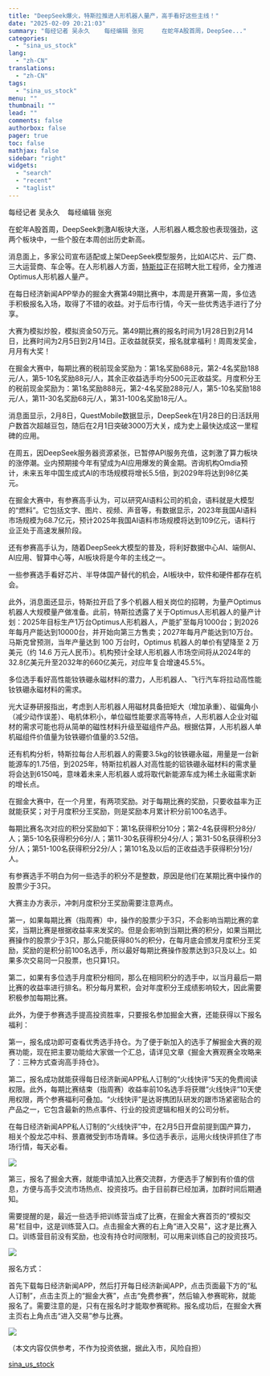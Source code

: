 ```yaml
---
title: "DeepSeek爆火，特斯拉推进人形机器人量产，高手看好这些主线！"
date: "2025-02-09 20:21:03"
summary: "每经记者 吴永久    每经编辑 张宛     在蛇年A股首周，DeepSee..."
categories:
  - "sina_us_stock"
lang:
  - "zh-CN"
translations:
  - "zh-CN"
tags:
  - "sina_us_stock"
menu: ""
thumbnail: ""
lead: ""
comments: false
authorbox: false
pager: true
toc: false
mathjax: false
sidebar: "right"
widgets:
  - "search"
  - "recent"
  - "taglist"
---
```


每经记者 吴永久    每经编辑 张宛

在蛇年A股首周，DeepSeek刺激AI板块大涨，人形机器人概念股也表现强劲，这两个板块中，一些个股在本周创出历史新高。

消息面上，多家公司宣布适配或上架DeepSeek模型服务，比如AI芯片、云厂商、三大运营商、车企等。在人形机器人方面，[特斯拉](https://stock.finance.sina.com.cn/usstock/quotes/TSLA.html)正在招聘大批工程师，全力推进 Optimus人形机器人量产。

在每日经济新闻APP举办的掘金大赛第49期比赛中，本周是开赛第一周，多位选手积极报名入场，取得了不错的收益。对于后市行情，今天一些优秀选手进行了分享。

大赛为模拟炒股，模拟资金50万元。第49期比赛的报名时间为1月28日到2月14日，比赛时间为2月5日到2月14日。正收益就获奖，报名就拿福利！周周发奖金，月月有大奖！

在掘金大赛中，每期比赛的税前现金奖励为：第1名奖励688元，第2-4名奖励188元/人，第5-10名奖励88元/人，其余正收益选手均分500元正收益奖。月度积分王的税前现金奖励为：第1名奖励888元，第2-4名奖励288元/人，第5-10名奖励188元/人，第11-30名奖励68元/人，第31-100名奖励18元/人。

消息面显示，2月8日，QuestMobile数据显示，DeepSeek在1月28日的日活跃用户数首次超越豆包，随后在2月1日突破3000万大关，成为史上最快达成这一里程碑的应用。

在周五，因DeepSeek服务器资源紧张，已暂停API服务充值，这刺激了算力板块的涨停潮。业内预期接今年有望成为AI应用爆发的黄金期。咨询机构Omdia预计，未来五年中国生成式AI的市场规模将增长5.5倍，到2029年将达到98亿美元。

在掘金大赛中，有参赛高手认为，可以研究AI语料公司的机会，语料就是大模型的“燃料”。它包括文字、图片、视频、声音等，有数据显示，2023年我国AI语料市场规模为68.7亿元，预计2025年我国AI语料市场规模将达到109亿元，语料行业正处于高速发展阶段。

还有参赛高手认为，随着DeepSeek大模型的普及，将利好数据中心AI、端侧AI、AI应用、智算中心等，AI板块将是今年的主线之一。

一些参赛选手看好芯片、半导体国产替代的机会，AI板块中，软件和硬件都存在机会。

此外，消息面还显示，特斯拉开启了多个机器人相关岗位的招聘，为量产Optimus机器人大规模量产做准备。此前，特斯拉透露了关于Optimus人形机器人的量产计划：2025年目标生产1万台Optimus人形机器人，产能扩至每月1000台；到2026年每月产能达到10000台，并开始向第三方售卖；2027年每月产能达到10万台。马斯克曾预测，当年产量达到 100 万台时，Optimus 机器人的单价有望降至 2 万美元（约 14.6 万元人民币）。机构预计全球人形机器人市场空间将从2024年的32.8亿美元升至2032年的660亿美元，对应年复合增速45.5%。

多位选手看好高性能钕铁硼永磁材料的潜力，人形机器人、飞行汽车将拉动高性能钕铁硼永磁材料的需求。

光大证券研报指出，考虑到人形机器人用磁材具备扭矩大（增加承重）、磁偏角小（减少动作误差）、电机体积小，单位磁性能要求高等特点，人形机器人企业对磁材的需求可能也将从简单的磁性材料升级至磁组件产品。根据估算，人形机器人单机磁组件价值量为钕铁硼价值量的3.52倍。

还有机构分析，特斯拉每台人形机器人的需要3.5kg的钕铁硼永磁，用量是一台新能源车的1.75倍，到2025年，特斯拉机器人对高性能的铝铁硼永磁材料的需求量将会达到6150吨，意味着未来人形机器人或将取代新能源车成为稀土永磁需求新的增长点。

在掘金大赛中，在一个月里，有两项奖励。对于每期比赛的奖励，只要收益率为正就能获奖；对于月度积分王奖励，则是奖励本月累计积分前100名选手。

每期比赛名次对应的积分奖励如下：第1名获得积分10分；第2-4名获得积分8分/人；第5-10名获得积分6分/人；第11-30名获得积分4分/人；第31-50名获得积分3分/人；第51-100名获得积分2分/人；第101名及以后的正收益选手获得积分1分/人。

有参赛选手不明白为何一些选手的积分不是整数，原因是他们在某期比赛中操作的股票少于3只。

大赛主办方表示，冲刺月度积分王奖励需要注意两点。

第一，如果每期比赛（指周赛）中，操作的股票少于3只，不会影响当期比赛的拿奖，当期比赛是根据收益率来发奖的。但是会影响到当期比赛的积分，如果当期比赛操作的股票少于3只，那么只能获得80%的积分，在每月底会颁发月度积分王奖励，奖励的是积分前100名选手，所以最好每期比赛操作股票达到3只及以上。如果多次交易同一只股票，也只算1只。

第二，如果有多位选手月度积分相同，那么在相同积分的选手中，以当月最后一期比赛的收益率进行排名。积分每月累积，会对年度积分王成绩影响较大，因此需要积极参加每期比赛。

此外，为便于参赛选手提高投资胜率，只要报名参加掘金大赛，还能获得以下报名福利：

第一，报名成功即可查看优秀选手持仓。为了便于新加入的选手了解掘金大赛的观赛功能，现在把主要功能给大家做一个汇总，请详见文章《掘金大赛观赛全攻略来了：三种方式查询高手持仓》。

第二，报名成功就能获得每日经济新闻APP私人订制的“火线快评”5天的免费阅读权限。此外，每期比赛结束（指周赛）收益率前10名选手将获赠“火线快评”10天使用权限，两个参赛福利可叠加。“火线快评”是达哥携团队研发的跟市场紧密贴合的产品之一，它包含最新的热点事件、行业的投资逻辑和相关的公司分析。

在每日经济新闻APP私人订制的“火线快评”中，在2月5日开盘前提到国产算力，相关个股龙芯中科、景嘉微受到市场青睐。多位选手表示，运用火线快评抓住了市场行情，每天必看。

![](//n.sinaimg.cn/spider20250209/8/w893h715/20250209/5191-92d9381c856339fde4fb621fe5203a6f.png)

第三，报名了掘金大赛，就能申请加入比赛交流群，方便选手了解到有价值的信息，方便与高手交流市场热点、投资技巧。由于目前群已经加满，加群时间后期通知。

需要提醒的是，最近一些选手把训练营当成了比赛，在掘金大赛首页的“模拟交易”栏目中，这是训练营入口。点击掘金大赛的右上角“进入交易”，这才是比赛入口。训练营目前没有奖励，也没有持仓时间限制，可以用来训练自己的投资技巧。

![](//n.sinaimg.cn/spider20250209/428/w1080h1748/20250209/8883-f0b6d65498e0c8c886b693847f97faf1.png)

报名方式：

首先下载每日经济新闻APP，然后打开每日经济新闻APP，点击页面最下方的“私人订制”，点击主页上的“掘金大赛”，点击“免费参赛”，然后输入参赛昵称，就能报名了。需要注意的是，只有在报名时才能取参赛昵称。报名成功后，在掘金大赛主页右上角点击“进入交易”参与比赛。

![](//n.sinaimg.cn/spider20250209/378/w1078h3300/20250209/be92-cb8cc99e0ffb5f795f4aadbe123bcd98.png)

（本文内容仅供参考，不作为投资依据，据此入市，风险自担）

[sina_us_stock](https://finance.sina.com.cn/roll/2025-02-09/doc-ineiwvfw7816954.shtml)
